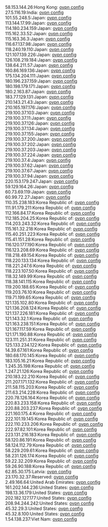 58.153.144.26:Hong Kong: [ovpn config](vpn/58_153_144_26.ovpn)  
27.5.116.19:India: [ovpn config](vpn/27_5_116_19.ovpn)  
101.55.248.5:Japan: [ovpn config](vpn/101_55_248_5.ovpn)  
113.144.17.99:Japan: [ovpn config](vpn/113_144_17_99.ovpn)  
114.180.234.159:Japan: [ovpn config](vpn/114_180_234_159.ovpn)  
115.162.33.52:Japan: [ovpn config](vpn/115_162_33_52.ovpn)  
115.163.36.3:Japan: [ovpn config](vpn/115_163_36_3.ovpn)  
116.67.137.98:Japan: [ovpn config](vpn/116_67_137_98.ovpn)  
118.240.19.110:Japan: [ovpn config](vpn/118_240_19_110.ovpn)  
121.107.139.226:Japan: [ovpn config](vpn/121_107_139_226.ovpn)  
126.108.219.184:Japan: [ovpn config](vpn/126_108_219_184.ovpn)  
138.64.211.57:Japan: [ovpn config](vpn/138_64_211_57.ovpn)  
160.86.169.136:Japan: [ovpn config](vpn/160_86_169_136.ovpn)  
175.134.204.111:Japan: [ovpn config](vpn/175_134_204_111.ovpn)  
180.196.237.159:Japan: [ovpn config](vpn/180_196_237_159.ovpn)  
180.198.179.171:Japan: [ovpn config](vpn/180_198_179_171.ovpn)  
180.2.163.87:Japan: [ovpn config](vpn/180_2_163_87.ovpn)  
183.77.129.131:Japan: [ovpn config](vpn/183_77_129_131.ovpn)  
210.143.21.43:Japan: [ovpn config](vpn/210_143_21_43.ovpn)  
210.165.197.176:Japan: [ovpn config](vpn/210_165_197_176.ovpn)  
219.100.37.103:Japan: [ovpn config](vpn/219_100_37_103.ovpn)  
219.100.37.11:Japan: [ovpn config](vpn/219_100_37_11.ovpn)  
219.100.37.126:Japan: [ovpn config](vpn/219_100_37_126.ovpn)  
219.100.37.134:Japan: [ovpn config](vpn/219_100_37_134.ovpn)  
219.100.37.155:Japan: [ovpn config](vpn/219_100_37_155.ovpn)  
219.100.37.200:Japan: [ovpn config](vpn/219_100_37_200.ovpn)  
219.100.37.202:Japan: [ovpn config](vpn/219_100_37_202.ovpn)  
219.100.37.203:Japan: [ovpn config](vpn/219_100_37_203.ovpn)  
219.100.37.224:Japan: [ovpn config](vpn/219_100_37_224.ovpn)  
219.100.37.4:Japan: [ovpn config](vpn/219_100_37_4.ovpn)  
219.100.37.62:Japan: [ovpn config](vpn/219_100_37_62.ovpn)  
219.100.37.67:Japan: [ovpn config](vpn/219_100_37_67.ovpn)  
219.100.37.94:Japan: [ovpn config](vpn/219_100_37_94.ovpn)  
220.153.179.247:Japan: [ovpn config](vpn/220_153_179_247.ovpn)  
59.129.164.26:Japan: [ovpn config](vpn/59_129_164_26.ovpn)  
60.73.69.119:Japan: [ovpn config](vpn/60_73_69_119.ovpn)  
60.99.72.27:Japan: [ovpn config](vpn/60_99_72_27.ovpn)  
110.35.238.183:Korea Republic of: [ovpn config](vpn/110_35_238_183.ovpn)  
111.91.179.211:Korea Republic of: [ovpn config](vpn/111_91_179_211.ovpn)  
112.166.84.17:Korea Republic of: [ovpn config](vpn/112_166_84_17.ovpn)  
112.185.204.25:Korea Republic of: [ovpn config](vpn/112_185_204_25.ovpn)  
114.203.243.32:Korea Republic of: [ovpn config](vpn/114_203_243_32.ovpn)  
115.161.32.218:Korea Republic of: [ovpn config](vpn/115_161_32_218.ovpn)  
115.40.251.223:Korea Republic of: [ovpn config](vpn/115_40_251_223.ovpn)  
115.41.151.28:Korea Republic of: [ovpn config](vpn/115_41_151_28.ovpn)  
116.120.177.190:Korea Republic of: [ovpn config](vpn/116_120_177_190.ovpn)  
116.123.208.69:Korea Republic of: [ovpn config](vpn/116_123_208_69.ovpn)  
118.218.49.154:Korea Republic of: [ovpn config](vpn/118_218_49_154.ovpn)  
118.220.133.134:Korea Republic of: [ovpn config](vpn/118_220_133_134.ovpn)  
118.221.247.6:Korea Republic of: [ovpn config](vpn/118_221_247_6.ovpn)  
118.223.107.50:Korea Republic of: [ovpn config](vpn/118_223_107_50.ovpn)  
118.32.149.99:Korea Republic of: [ovpn config](vpn/118_32_149_99.ovpn)  
118.38.141.115:Korea Republic of: [ovpn config](vpn/118_38_141_115.ovpn)  
119.200.188.65:Korea Republic of: [ovpn config](vpn/119_200_188_65.ovpn)  
119.203.76.10:Korea Republic of: [ovpn config](vpn/119_203_76_10.ovpn)  
119.71.199.65:Korea Republic of: [ovpn config](vpn/119_71_199_65.ovpn)  
121.135.102.80:Korea Republic of: [ovpn config](vpn/121_135_102_80.ovpn)  
121.136.208.124:Korea Republic of: [ovpn config](vpn/121_136_208_124.ovpn)  
121.137.226.181:Korea Republic of: [ovpn config](vpn/121_137_226_181.ovpn)  
121.143.32.1:Korea Republic of: [ovpn config](vpn/121_143_32_1.ovpn)  
121.163.238.151:Korea Republic of: [ovpn config](vpn/121_163_238_151.ovpn)  
121.167.117.59:Korea Republic of: [ovpn config](vpn/121_167_117_59.ovpn)  
121.171.190.88:Korea Republic of: [ovpn config](vpn/121_171_190_88.ovpn)  
123.111.251.31:Korea Republic of: [ovpn config](vpn/123_111_251_31.ovpn)  
125.133.234.122:Korea Republic of: [ovpn config](vpn/125_133_234_122.ovpn)  
14.39.67.161:Korea Republic of: [ovpn config](vpn/14_39_67_161.ovpn)  
180.68.170.145:Korea Republic of: [ovpn config](vpn/180_68_170_145.ovpn)  
183.105.16.21:Korea Republic of: [ovpn config](vpn/183_105_16_21.ovpn)  
1.245.35.198:Korea Republic of: [ovpn config](vpn/1_245_35_198.ovpn)  
1.247.21.126:Korea Republic of: [ovpn config](vpn/1_247_21_126.ovpn)  
210.183.22.210:Korea Republic of: [ovpn config](vpn/210_183_22_210.ovpn)  
211.207.171.132:Korea Republic of: [ovpn config](vpn/211_207_171_132.ovpn)  
211.58.115.203:Korea Republic of: [ovpn config](vpn/211_58_115_203.ovpn)  
211.63.214.228:Korea Republic of: [ovpn config](vpn/211_63_214_228.ovpn)  
220.78.126.164:Korea Republic of: [ovpn config](vpn/220_78_126_164.ovpn)  
220.83.233.158:Korea Republic of: [ovpn config](vpn/220_83_233_158.ovpn)  
220.88.203.237:Korea Republic of: [ovpn config](vpn/220_88_203_237.ovpn)  
221.160.175.4:Korea Republic of: [ovpn config](vpn/221_160_175_4.ovpn)  
222.101.19.145:Korea Republic of: [ovpn config](vpn/222_101_19_145.ovpn)  
222.110.233.206:Korea Republic of: [ovpn config](vpn/222_110_233_206.ovpn)  
222.97.82.101:Korea Republic of: [ovpn config](vpn/222_97_82_101.ovpn)  
223.131.216.183:Korea Republic of: [ovpn config](vpn/223_131_216_183.ovpn)  
58.120.86.191:Korea Republic of: [ovpn config](vpn/58_120_86_191.ovpn)  
58.124.112.79:Korea Republic of: [ovpn config](vpn/58_124_112_79.ovpn)  
58.229.209.61:Korea Republic of: [ovpn config](vpn/58_229_209_61.ovpn)  
58.231.126.174:Korea Republic of: [ovpn config](vpn/58_231_126_174.ovpn)  
59.22.32.209:Korea Republic of: [ovpn config](vpn/59_22_32_209.ovpn)  
59.26.90.188:Korea Republic of: [ovpn config](vpn/59_26_90_188.ovpn)  
62.85.30.175:Latvia: [ovpn config](vpn/62_85_30_175.ovpn)  
23.170.32.37:Reserved: [ovpn config](vpn/23_170_32_37.ovpn)  
2.49.166.64:United Arab Emirates: [ovpn config](vpn/2_49_166_64.ovpn)  
161.202.144.236:United States: [ovpn config](vpn/161_202_144_236.ovpn)  
198.13.36.179:United States: [ovpn config](vpn/198_13_36_179.ovpn)  
202.182.127.177:United States: [ovpn config](vpn/202_182_127_177.ovpn)  
208.94.244.242:United States: [ovpn config](vpn/208_94_244_242.ovpn)  
45.32.29.3:United States: [ovpn config](vpn/45_32_29_3.ovpn)  
45.32.8.100:United States: [ovpn config](vpn/45_32_8_100.ovpn)  
1.54.138.237:Viet Nam: [ovpn config](vpn/1_54_138_237.ovpn)  
